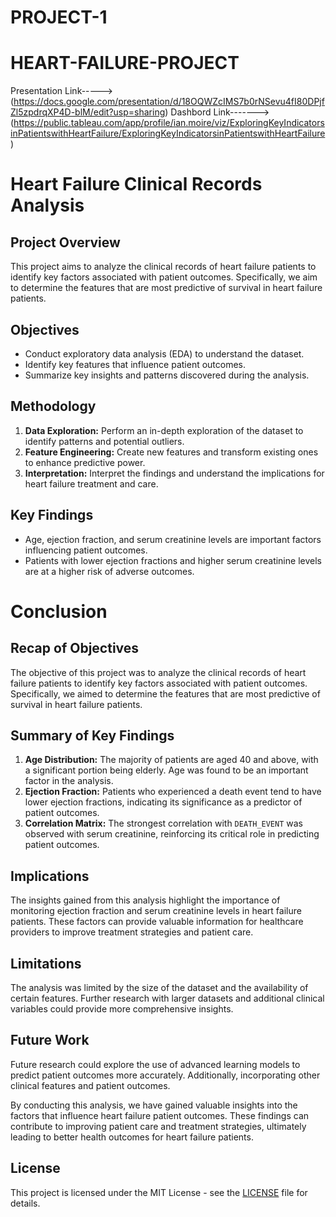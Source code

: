 # PROJECT-1
# HEART-FAILURE-PROJECT
Presentation Link-----> (https://docs.google.com/presentation/d/18OQWZcIMS7b0rNSevu4fI80DPjfZl5zpdrqXP4D-blM/edit?usp=sharing)
Dashbord Link-------> (https://public.tableau.com/app/profile/ian.moire/viz/ExploringKeyIndicatorsinPatientswithHeartFailure/ExploringKeyIndicatorsinPatientswithHeartFailure)

# Heart Failure Clinical Records Analysis

## Project Overview
This project aims to analyze the clinical records of heart failure patients to identify key factors associated with patient outcomes. Specifically, we aim to determine the features that are most predictive of survival in heart failure patients.

## Objectives
- Conduct exploratory data analysis (EDA) to understand the dataset.
- Identify key features that influence patient outcomes.
- Summarize key insights and patterns discovered during the analysis.

## Methodology
1. **Data Exploration:** Perform an in-depth exploration of the dataset to identify patterns and potential outliers.
2. **Feature Engineering:** Create new features and transform existing ones to enhance predictive power.
3. **Interpretation:** Interpret the findings and understand the implications for heart failure treatment and care.


## Key Findings
- Age, ejection fraction, and serum creatinine levels are important factors influencing patient outcomes.
- Patients with lower ejection fractions and higher serum creatinine levels are at a higher risk of adverse outcomes.

# Conclusion

## Recap of Objectives
The objective of this project was to analyze the clinical records of heart failure patients to identify key factors associated with patient outcomes. Specifically, we aimed to determine the features that are most predictive of survival in heart failure patients.

## Summary of Key Findings
1. **Age Distribution:** The majority of patients are aged 40 and above, with a significant portion being elderly. Age was found to be an important factor in the analysis.
2. **Ejection Fraction:** Patients who experienced a death event tend to have lower ejection fractions, indicating its significance as a predictor of patient outcomes.
3. **Correlation Matrix:** The strongest correlation with `DEATH_EVENT` was observed with serum creatinine, reinforcing its critical role in predicting patient outcomes.

## Implications
The insights gained from this analysis highlight the importance of monitoring ejection fraction and serum creatinine levels in heart failure patients. These factors can provide valuable information for healthcare providers to improve treatment strategies and patient care.

## Limitations
The analysis was limited by the size of the dataset and the availability of certain features. Further research with larger datasets and additional clinical variables could provide more comprehensive insights.

## Future Work
Future research could explore the use of advanced learning models to predict patient outcomes more accurately. Additionally, incorporating other clinical features and patient outcomes.

By conducting this analysis, we have gained valuable insights into the factors that influence heart failure patient outcomes. These findings can contribute to improving patient care and treatment strategies, ultimately leading to better health outcomes for heart failure patients.

## License
This project is licensed under the MIT License - see the [LICENSE](LICENSE) file for details.

